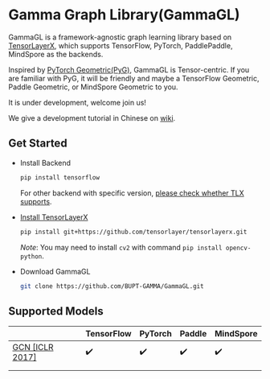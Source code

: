 # Gamma Graph Library(GammaGL)

GammaGL is a framework-agnostic graph learning library based on [TensorLayerX](https://github.com/tensorlayer/TensorLayerX), which supports TensorFlow, PyTorch, PaddlePaddle, MindSpore as the backends.

Inspired by [PyTorch Geometric(PyG)](https://github.com/pyg-team/pytorch_geometric), GammaGL is Tensor-centric. If you are familiar with PyG, it will be friendly and maybe a TensorFlow Geometric, Paddle Geometric, or MindSpore Geometric to you.

It is under development, welcome join us!

We give a development tutorial in Chinese on [wiki](https://github.com/BUPT-GAMMA/GammaGL/wiki/%E5%BC%80%E5%8F%91%E8%80%85%E6%B5%81%E7%A8%8B).

## Get Started

* Install Backend
  
  ```bash
  pip install tensorflow
  ```
  
  For other backend with specific version, [please check whether TLX supports](https://tensorlayerx.readthedocs.io/en/latest/user/installation.html#install-backend).

* [Install TensorLayerX](https://tensorlayerx.readthedocs.io/en/latest/user/installation.html#install-tensorlayerx)
  
  ```bash
  pip install git+https://github.com/tensorlayer/tensorlayerx.git 
  ```
  
  *Note*: You may need to install `cv2` with command `pip install opencv-python`.

* Download GammaGL
  
  ```bash
  git clone https://github.com/BUPT-GAMMA/GammaGL.git
  ```

## Supported Models

|                                   | TensorFlow         | PyTorch            | Paddle             | MindSpore          |
| --------------------------------- | ------------------ | ------------------ | ------------------ | ------------------ |
| [GCN [ICLR 2017]](./examples/gcn) | :heavy_check_mark: | :heavy_check_mark: | :heavy_check_mark: | :heavy_check_mark: |
|                                   |                    |                    |                    |                    |
|                                   |                    |                    |                    |                    |
